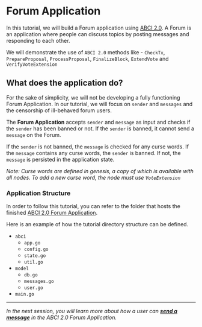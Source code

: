 # Forum Application

In this tutorial, we will build a Forum application using [ABCI 2.0](https://docs.cometbft.com/v1.0/spec/abci/).
A Forum is an application where people can discuss topics by posting messages and responding to each other.

We will demonstrate the use of `ABCI 2.0` methods like - `CheckTx`, `PrepareProposal`, `ProcessProposal`, `FinalizeBlock`,
`ExtendVote` and `VerifyVoteExtension`

## What does the application do?

For the sake of simplicity, we will not be developing a fully functioning Forum Application. In our tutorial, we will focus
on `sender` and `messages` and the censorship of ill-behaved forum users.

The **Forum Application** accepts `sender` and `message` as input and checks if the `sender`
has been banned or not. If the `sender` is banned, it cannot send a `message` on the Forum.

If the `sender` is not banned, the `message` is checked for any curse words. If the `message` contains any curse words, the
`sender` is banned. If not, the `message` is persisted in the application state.

*Note: Curse words are defined in genesis, a copy of which is available with all nodes. To add a new curse word, the
node must use `VoteExtension`*

### Application Structure

In order to follow this tutorial, you can refer to the folder that hosts the finished [ABCI 2.0 Forum Application](../../../abci/tutorials/abci-v2-forum-app).

Here is an example of how the tutorial directory structure can be defined.

- `abci`
    - `app.go`
    - `config.go`
    - `state.go`
    - `util.go`
- `model`
    - `db.go`
    - `messages.go`
    - `user.go`
- `main.go`

---------------

*In the next session, you will learn more about how a user can [**send a message**](3.send-message.md) in the ABCI 2.0
Forum Application.*
